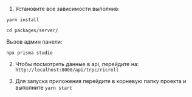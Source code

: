 1. Установите все зависимости выполнив:
```
yarn install
```

```
cd packages/server/

```

Вызов админ панели:
```
npx prisma studio
```

2. Чтобы посмотреть данные в api, перейдите на:
``
http://localhost:8000/api/trpc/ricroll
``

3. Для запуска приложения перейдите в корневую папку проекта и выполните `yarn start`

